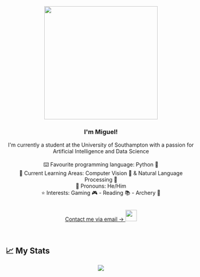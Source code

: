 <div align="center">
    <img src="https://neerlandistiek.nl/wp-content/uploads/2020/09/448781613_840504c11b_c.jpg" align="center" height="" width="300" />
</div>

### <div align="center" width="200">I'm Miguel!</div>

<div align="center" width="200"> I'm currently a student at the University of Southampton with a passion for Artificial Intelligence and Data Science </div>
&nbsp;
<div align="center" width="200"> ⌨️ Favourite programming language: Python 🐍</div>
<div align="center" width="200"> 🧠 Current Learning Areas: Computer Vision 👀 & Natural Language Processing 💬</div>
<div align="center" width="200"> 👋 Pronouns: He/Him </div>
<div align="center" width="200"> ⭐ Interests: Gaming 🎮 - Reading 📚 - Archery 🏹 </div>
&nbsp;
<p align="center">
    <a href="mailto:contact@pena.m.miguel@gmail.com"> Contact me via email ->
        <img src="https://logos-world.net/wp-content/uploads/2020/11/Gmail-Logo.png" width="30"/>
    </a>
</p>
  
<br>

## 📈 My Stats

<div align="center">   
    <img src="https://github-readme-stats.vercel.app/api?username=miguel-m-pena&show_icons=true&count_private=true&hide_border=true" align="center" />
</div>
